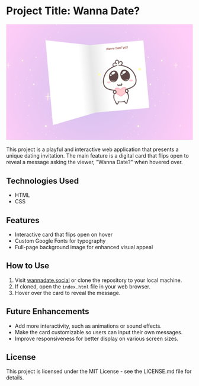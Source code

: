 # Project Title: Wanna Date?

![Screenshot of the project](src/assets/screenshot.png)

This project is a playful and interactive web application that presents a unique dating invitation. The main feature is a digital card that flips open to reveal a message asking the viewer, "Wanna Date?" when hovered over.

## Technologies Used

- HTML
- CSS

## Features

- Interactive card that flips open on hover
- Custom Google Fonts for typography
- Full-page background image for enhanced visual appeal

## How to Use

1. Visit [wannadate.social](http://wannadate.social) or clone the repository to your local machine.
2. If cloned, open the `index.html` file in your web browser.
3. Hover over the card to reveal the message.

## Future Enhancements

- Add more interactivity, such as animations or sound effects.
- Make the card customizable so users can input their own messages.
- Improve responsiveness for better display on various screen sizes.

## License

This project is licensed under the MIT License - see the LICENSE.md file for details.
